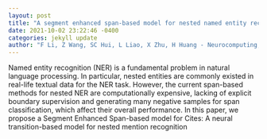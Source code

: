 ```yaml
--- 
layout: post 
title: "A segment enhanced span-based model for nested named entity recognition" 
date: 2021-10-02 23:22:46 -0400 
categories: jekyll update 
author: "F Li, Z Wang, SC Hui, L Liao, X Zhu, H Huang - Neurocomputing, 2021" 
--- 
```

Named entity recognition (NER) is a fundamental problem in natural language processing. In particular, nested entities are commonly existed in real-life textual data for the NER task. However, the current span-based methods for nested NER are computationally expensive, lacking of explicit boundary supervision and generating many negative samples for span classification, which affect their overall performance. In this paper, we propose a Segment Enhanced Span-based model for Cites: A neural transition-based model for nested mention recognition
